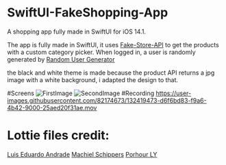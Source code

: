 # SwiftUI-FakeShopping-App
A shopping app fully made in SwiftUI for iOS 14.1.

The app is fully made in SwiftUI, it uses [Fake-Store-API](https://fakestoreapi.com/) to get the products with a custom category picker.
When logged in, a user is randomly generated by [Random User Generator](https://randomuser.me/)

the black and white theme is made because the product API returns a jpg image with a white background, i adapted the design to that.

#Screens
![FirstImage](https://user-images.githubusercontent.com/82174673/133019472-8c9fed6d-f4d3-408a-ae4d-4878f35c8ac9.png)
![SecondImage](https://user-images.githubusercontent.com/82174673/133019476-2d09b367-b317-4540-9ed2-86565ac725ed.png)
#Recording
https://user-images.githubusercontent.com/82174673/132419473-d6f6bd83-f9a6-4b42-9000-25aed20f31ae.mov

# Lottie files credit:
[Luis Eduardo Andrade](https://lottiefiles.com/user/198076)
[Machiel Schippers](https://lottiefiles.com/74576-loading)
[Porhour LY ](https://lottiefiles.com/71390-shopping-cart-loader)








